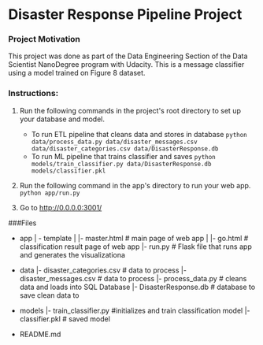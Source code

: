# Disaster Response Pipeline Project

### Project Motivation
This project was done as part of the Data Engineering Section of the Data Scientist NanoDegree program with Udacity. This is a message classifier using a model trained on Figure 8 dataset.

### Instructions:
1. Run the following commands in the project's root directory to set up your database and model.

    - To run ETL pipeline that cleans data and stores in database
        `python data/process_data.py data/disaster_messages.csv data/disaster_categories.csv data/DisasterResponse.db`
    - To run ML pipeline that trains classifier and saves
        `python models/train_classifier.py data/DisasterResponse.db models/classifier.pkl`

2. Run the following command in the app's directory to run your web app.
    `python app/run.py`

3. Go to http://0.0.0.0:3001/

###Files
- app
| - template
| |- master.html  # main page of web app
| |- go.html  # classification result page of web app
|- run.py  # Flask file that runs app and generates the visualizationa

- data
|- disaster_categories.csv  # data to process 
|- disaster_messages.csv  # data to process
|- process_data.py # cleans data and loads into SQL Database
|- DisasterResponse.db   # database to save clean data to

- models
|- train_classifier.py #initializes and train classification model
|- classifier.pkl  # saved model 

- README.md